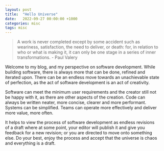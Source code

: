 ```yaml
---
layout: post
title:  "Hello Universe"
date:   2022-09-27 00:00:00 +1000
categories: misc
tags: misc
---
```

> A work is never completed except by some accident such as weariness, satisfaction, the need to deliver, or death: for, in relation to who or what is making it, it can only be one stage in a series of inner transformations. - Paul Valery

Welcome to my blog, and my perspective on software development. While building software, there is always more that can be done, refined and iterated upon. There can be an endless move towards an unachievable state of perfection, as the act of software development is an act of creativity.

Software can meet the minimum user requirements and the creator still not be happy with it, as there are other aspects of the creation. Code can always be written neater, more concise, clearer and more performant. Systems can be simplified. Teams can operate more effectively and deliver more value, more often.

It helps to view the process of software development as endless revisions of a draft where at some point, your editor will publish it and give you feedback for a new revision; or you are directed to move onto something else. Do your best, enjoy the process and accept that the universe is chaos and everything is a draft. 
